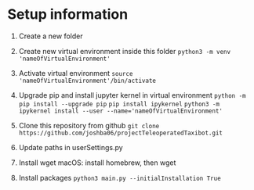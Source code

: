 # Setup information

1. Create a new folder

2. Create new virtual environment inside this folder
```python3 -m venv 'nameOfVirtualEnvironment'```

3. Activate virtual environment 
```source 'nameOfVirtualEnvironment'/bin/activate```

4. Upgrade pip and install jupyter kernel in virtual environment
```python -m pip install --upgrade pip```
```pip install ipykernel```
```python3 -m ipykernel install --user --name='nameOfVirtualEnvironment'```

5. Clone this repository from github
```git clone https://github.com/joshba06/projectTeleoperatedTaxibot.git```

6. Update paths in userSettings.py

7. Install wget
macOS: install homebrew, then wget

8. Install packages
```python3 main.py --initialInstallation True```




